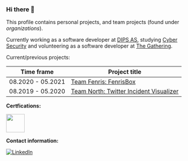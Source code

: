 ### Hi there 👋

This profile contains personal projects, and team projects (found under _organizations_).

Currently working as a software developer at [DIPS AS](https://www.dips.no), studying [Cyber Security](https://www.noroff.no/en/studies/university-college/cyber-security) and volunteering as a software developer at [The Gathering](https://github.com/gathering).

Current/previous projects:

Time frame | Project title
--- | ---
08.2020 - 05.2021 | [Team Fenris: FenrisBox](https://github.com/Team-Fenris)
08.2019 - 05.2020 | [Team North: Twitter Incident Visualizer](https://github.com/orjanj/twitter-incident-visualizer)

**Certfications:**

<a href="https://www.youracclaim.com/badges/6ad34092-7440-46ed-88f9-2dcd1f2b4ef9" target="_blank"><img src="https://images.youracclaim.com/size/340x340/images/6edb32c5-37d8-4fd4-98cd-2811932f0185/CompTIA_Linux_2Bce.png" width="50" height="50" /></a><br />

<!--
**orjanj/orjanj** is a ✨ _special_ ✨ repository because its `README.md` (this file) appears on your GitHub profile.

Here are some ideas to get you started:

- 🔭 I’m currently working on ...
- 🌱 I’m currently learning ...
- 👯 I’m looking to collaborate on ...
- 🤔 I’m looking for help with ...
- 💬 Ask me about ...
- 📫 How to reach me: ...
- 😄 Pronouns: ...
- ⚡ Fun fact: ...
-->

**Contact information:**

[![LinkedIn](https://img.shields.io/badge/LinkedIn-0077B5?style=for-the-badge&logo=linkedin&logoColor=white&style=flat-square)](https://www.linkedin.com/in/orjanjacobsen/)
